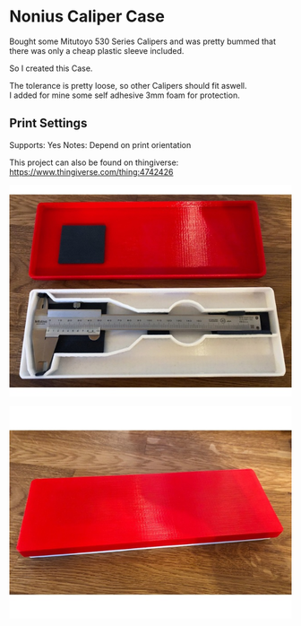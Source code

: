 # Nonius Caliper Case

Bought some Mitutoyo 530 Series Calipers and was pretty bummed that there was only a cheap plastic sleeve included.

So I created this Case.

The tolerance is pretty loose, so other Calipers should fit aswell.  
I added for mine some self adhesive 3mm foam for protection.

## Print Settings
Supports: Yes
Notes: Depend on print orientation



This project can also be found on thingiverse:
https://www.thingiverse.com/thing:4742426

![Preview](https://github.com/LeDomme/cad_models/blob/main/Nonius_Caliper_Case/res/open.jpg)

![Preview](https://github.com/LeDomme/cad_models/blob/main/Nonius_Caliper_Case/res/closed.jpg)
